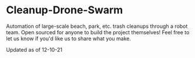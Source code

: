 # Cleanup-Drone-Swarm
Automation of large-scale beach, park, etc. trash cleanups through a robot team. Open sourced for anyone to build the project themselves! Feel free to let us know if you'd like us to share what you make.

Updated as of 12-10-21
